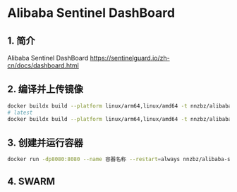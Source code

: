 # Alibaba Sentinel DashBoard

## 1. 简介

Alibaba Sentinel DashBoard <https://sentinelguard.io/zh-cn/docs/dashboard.html>

## 2. 编译并上传镜像

```sh
docker buildx build --platform linux/arm64,linux/amd64 -t nnzbz/alibaba-sentinel-dashboard:1.8.2 . --push
# latest
docker buildx build --platform linux/arm64,linux/amd64 -t nnzbz/alibaba-sentinel-dashboard:latest . --push
```

## 3. 创建并运行容器

```sh
docker run -dp8080:8080 --name 容器名称 --restart=always nnzbz/alibaba-sentinel-dashboard
```

## 4. SWARM

```sh

```